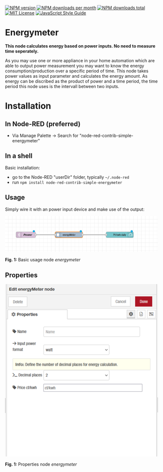 <br/>

[![NPM version][npm-version-image]][npm-url]
[![NPM downloads per month][npm-downloads-month-image]][npm-url]
[![NPM downloads total][npm-downloads-total-image]][npm-url]
[![MIT License][license-image]][license-url]
[![JavaScript Style Guide](https://img.shields.io/badge/code_style-standard-brightgreen.svg)](https://standardjs.com)

# Energymeter

**This node calculates energy based on power inputs. No need to measure time seperately.**

As you may use one or more appliance in your home automation which are able to output power measurement you may want to know the energy consumption/production over a specific period of time. This node takes power values as input parameter and calculates the energy amount. As energy can be discribed as the product of power and a time period, the time period this node uses is the intervall between two inputs.

# Installation

## In Node-RED (preferred)

* Via Manage Palette -> Search for "node-red-contrib-simple-energymeter"

## In a shell
Basic installation:
* go to the Node-RED "userDir" folder, typically `~/.node-red`
* run `npm install node-red-contrib-simple-energymeter`

## Usage
Simply wire it with an power input device and make use of the output:

![energymeter-basic-usage](images/example_energymeter_1.png "Node energymeter usage")  

**Fig. 1:** Basic usage node *energymeter*

## Properties

![energymeter-properties](images/properties_energymeter_1.png "Node energymeter porperties")  

**Fig. 1:** Properties node *energymeter*


[npm-version-image]: https://img.shields.io/npm/v/node-red-contrib-simple-energymeter/latest
[npm-downloads-month-image]: https://img.shields.io/npm/dm/node-red-contrib-simple-energymeter
[npm-downloads-total-image]: https://img.shields.io/npm/dt/node-red-contrib-simple-energymeter
[npm-url]: https://npmjs.org/package/node-red-contrib-simple-energymeter
[license-url]: https://github.com/Marcvolta/node-red-energymeter/LICENSE
[license-image]:https://img.shields.io/github/license/Marcvolta/node-red-energymeter
